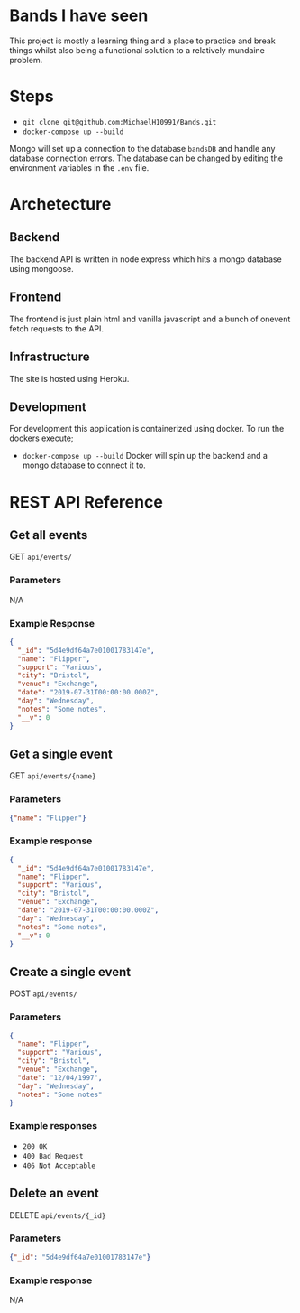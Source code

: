 # Bands I have seen

This project is mostly a learning thing and a place to practice and break things whilst also being a functional solution to a relatively mundaine problem.

# Steps

- `git clone git@github.com:MichaelH10991/Bands.git`
- `docker-compose up --build`

Mongo will set up a connection to the database `bandsDB` and handle any database connection errors. The database can be changed by editing the environment variables in the `.env` file.

# Archetecture

## Backend

The backend API is written in node express which hits a mongo database using mongoose. 

## Frontend

The frontend is just plain html and vanilla javascript and a bunch of onevent fetch requests to the API.

## Infrastructure

The site is hosted using Heroku.

## Development

For development this application is containerized using docker. To run the dockers execute;
- `docker-compose up --build`
Docker will spin up the backend and a mongo database to connect it to.

# REST API Reference

## Get all events

GET `api/events/`

### Parameters

N/A

### Example Response

```json
{
  "_id": "5d4e9df64a7e01001783147e",
  "name": "Flipper",
  "support": "Various",
  "city": "Bristol",
  "venue": "Exchange",
  "date": "2019-07-31T00:00:00.000Z",
  "day": "Wednesday",
  "notes": "Some notes",
  "__v": 0
}
```

## Get a single event

GET `api/events/{name}`

### Parameters 

```json
{"name": "Flipper"}
  ```

### Example response
```json
{
  "_id": "5d4e9df64a7e01001783147e",
  "name": "Flipper",
  "support": "Various",
  "city": "Bristol",
  "venue": "Exchange",
  "date": "2019-07-31T00:00:00.000Z",
  "day": "Wednesday",
  "notes": "Some notes",
  "__v": 0
}
```

## Create a single event
POST `api/events/`

### Parameters
```json
{
  "name": "Flipper",
  "support": "Various",  
  "city": "Bristol",
  "venue": "Exchange",
  "date": "12/04/1997",
  "day": "Wednesday",
  "notes": "Some notes"
}
```
### Example responses

- `200 OK`
- `400 Bad Request`
- `406 Not Acceptable`

## Delete an event

DELETE `api/events/{_id}`

### Parameters

```json 
{"_id": "5d4e9df64a7e01001783147e"}
```
### Example response

N/A



